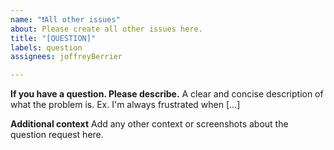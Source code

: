 ```yaml
---
name: "❗️All other issues"
about: Please create all other issues here.
title: "[QUESTION]"
labels: question
assignees: joffreyBerrier

---
```


**If you have a question. Please describe.**
A clear and concise description of what the problem is. Ex. I'm always frustrated when [...]

**Additional context**
Add any other context or screenshots about the question request here.
